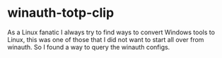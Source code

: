 # winauth-totp-clip
As a Linux fanatic I always try to find ways to convert Windows tools to Linux, this was one of those that I did not want to start all over from winauth.  So I found a way to query the winauth configs.
